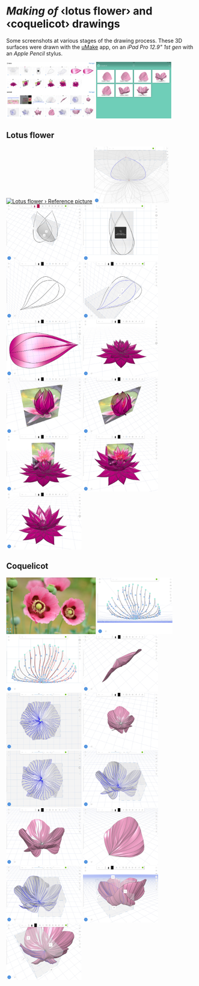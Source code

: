 # _Making of_ ‹lotus flower› and ‹coquelicot› drawings

Some screenshots at various stages of the drawing process. These 3D surfaces were drawn with the [uMake](https://itunes.apple.com/app/umake/id1042246861) app, on an _iPad Pro 12.9" 1st gen_ with an _Apple Pencil_ stylus.

<a href="images/IMG_0100.jpg"><img src="images/IMG_0100.jpg" height="150" title="Lotus flower › Contact sheet"></a>
<a href="images/IMG_0099.jpg"><img src="images/IMG_0099.jpg" height="150" title="Coquelicot › Contact sheet"></a>

## Lotus flower

<a href="images/IMG_0071.jpg"><img src="images/IMG_0071.jpg" height="150" title="Lotus flower › Reference picture"></a>
<a href="images/IMG_0072.jpg"><img src="images/IMG_0072.jpg" height="150" title="Lotus flower › Drawing 1"></a>
<a href="images/IMG_0073.jpg"><img src="images/IMG_0073.jpg" height="150" title="Lotus flower › Drawing 2"></a>
<a href="images/IMG_0074.jpg"><img src="images/IMG_0074.jpg" height="150" title="Lotus flower › Drawing 3"></a>
<a href="images/IMG_0075.jpg"><img src="images/IMG_0075.jpg" height="150" title="Lotus flower › Drawing 4"></a>
<a href="images/IMG_0076.jpg"><img src="images/IMG_0076.jpg" height="150" title="Lotus flower › Drawing 5"></a>
<a href="images/IMG_0078.jpg"><img src="images/IMG_0078.jpg" height="150" title="Lotus flower › Drawing 6"></a>
<a href="images/IMG_0079.jpg"><img src="images/IMG_0079.jpg" height="150" title="Lotus flower › Drawing 7"></a>
<a href="images/IMG_0080.jpg"><img src="images/IMG_0080.jpg" height="150" title="Lotus flower › Drawing 8"></a>
<a href="images/IMG_0081.jpg"><img src="images/IMG_0081.jpg" height="150" title="Lotus flower › Drawing 9"></a>
<a href="images/IMG_0082.jpg"><img src="images/IMG_0082.jpg" height="150" title="Lotus flower › Drawing 10"></a>
<a href="images/IMG_0083.jpg"><img src="images/IMG_0083.jpg" height="150" title="Lotus flower › Drawing 11"></a>
<a href="images/IMG_0084.jpg"><img src="images/IMG_0084.jpg" height="150" title="Lotus flower › Drawing 12"></a>

## Coquelicot

<a href="images/IMG_0086.jpg"><img src="images/IMG_0086.jpg" height="150" title="Coquelicot › Reference picture"></a>
<a href="images/IMG_0087.jpg"><img src="images/IMG_0087.jpg" height="150" title="Coquelicot › Drawing 1"></a>
<a href="images/IMG_0088.jpg"><img src="images/IMG_0088.jpg" height="150" title="Coquelicot › Drawing 2"></a>
<a href="images/IMG_0089.jpg"><img src="images/IMG_0089.jpg" height="150" title="Coquelicot › Drawing 3"></a>
<a href="images/IMG_0090.jpg"><img src="images/IMG_0090.jpg" height="150" title="Coquelicot › Drawing 4"></a>
<a href="images/IMG_0091.jpg"><img src="images/IMG_0091.jpg" height="150" title="Coquelicot › Drawing 5"></a>
<a href="images/IMG_0092.jpg"><img src="images/IMG_0092.jpg" height="150" title="Coquelicot › Drawing 6"></a>
<a href="images/IMG_0093.jpg"><img src="images/IMG_0093.jpg" height="150" title="Coquelicot › Drawing 7"></a>
<a href="images/IMG_0094.jpg"><img src="images/IMG_0094.jpg" height="150" title="Coquelicot › Drawing 8"></a>
<a href="images/IMG_0095.jpg"><img src="images/IMG_0095.jpg" height="150" title="Coquelicot › Drawing 9"></a>
<a href="images/IMG_0096.jpg"><img src="images/IMG_0096.jpg" height="150" title="Coquelicot › Drawing 10"></a>
<a href="images/IMG_0097.jpg"><img src="images/IMG_0097.jpg" height="150" title="Coquelicot › Drawing 11"></a>
<a href="images/IMG_0098.jpg"><img src="images/IMG_0098.jpg" height="150" title="Coquelicot › Drawing 12"></a>